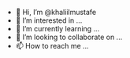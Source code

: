 - 👋 Hi, I’m @khaliilmustafe
- 👀 I’m interested in ...
- 🌱 I’m currently learning ...
- 💞️ I’m looking to collaborate on ...
- 📫 How to reach me ...

<!---
khaliilmustafe/khaliilmustafe is a ✨ special ✨ repository because its `README.md` (this file) appears on your GitHub profile.
You can click the Preview link to take a look at your changes.
--->
